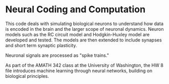 # Neural Coding and Computation

This code deals with simulating biological neurons to understand how data is encoded in the brain and the larger scope of neuronal dynamics. 
Neuron models such as the RC circuit model and Hodgkin-Huxley model are developed and tested. The models are then extended to include synapses and short term synaptic plasticity. 

Neuronal signals are processed as "spike trains." 

As part of the AMATH 342 class at the University of Washington, the HW 8 file introduces machine learning through neural networks, building on biological principles. 
